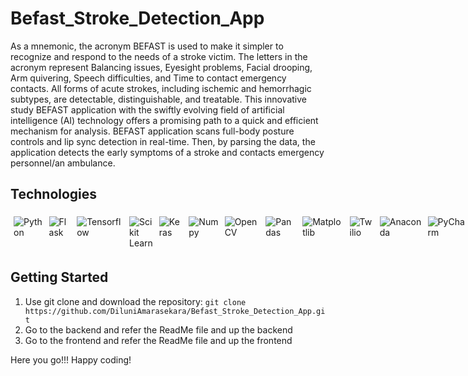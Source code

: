 # Befast_Stroke_Detection_App

As a mnemonic, the acronym BEFAST is used to make it simpler to recognize and respond to the needs of a stroke victim. The letters in the acronym represent Balancing issues, Eyesight problems, Facial drooping, Arm quivering, Speech difficulties, and Time to contact emergency contacts. All forms of acute strokes, including ischemic and hemorrhagic subtypes, are detectable, distinguishable, and treatable. This innovative study BEFAST application with the swiftly evolving field of artificial intelligence (AI) technology offers a promising path to a quick and efficient mechanism for analysis. BEFAST application scans full-body posture controls and lip sync detection in real-time. Then, by parsing the data, the application detects the early symptoms of a stroke and contacts emergency personnel/an ambulance.

## Technologies

<div style="display:flex; margin: auto;">

<img style="margin:5px;" src="https://img.shields.io/static/v1?style=for-the-badge&message=Python&color=3776AB&logo=Python&logoColor=FFFFFF&label=" alt="Python">

<img style="margin:5px;" src="https://img.shields.io/badge/Flask-000000?style=for-the-badge&logo=flask&logoColor=white" alt="Flask">

<img style="margin:5px;" src="https://img.shields.io/badge/TensorFlow-%23FF6F00.svg?style=for-the-badge&logo=TensorFlow&logoColor=white" alt="Tensorflow">

<img style="margin:5px;" src="https://img.shields.io/badge/scikit--learn-%23F7931E.svg?style=for-the-badge&logo=scikit-learn&logoColor=white" alt="Scikit Learn">

<img style="margin:5px;" src="https://img.shields.io/badge/Keras-%23D00000.svg?style=for-the-badge&logo=Keras&logoColor=white" alt="Keras">

<img style="margin:5px;" src="https://img.shields.io/badge/numpy-%23013243.svg?style=for-the-badge&logo=numpy&logoColor=white" alt="Numpy">

<img style="margin:5px;" src="https://img.shields.io/badge/opencv-%23white.svg?style=for-the-badge&logo=opencv&logoColor=white" alt="OpenCV">

<img style="margin:5px;" src="https://img.shields.io/badge/pandas-%23150458.svg?style=for-the-badge&logo=pandas&logoColor=white)" alt="Pandas">

<img style="margin:5px;" src="https://img.shields.io/badge/Matplotlib-%23fff1ff.svg?style=for-the-badge&logo=Matplotlib&logoColor=black" alt="Matplotlib">

<img style="margin:5px;" src="https://img.shields.io/badge/Twilio-F22F46?style=for-the-badge&logo=Twilio&logoColor=white" alt="Twilio">

<img style="margin:5px;" src="https://img.shields.io/badge/Anaconda-%2344A833.svg?style=for-the-badge&logo=anaconda&logoColor=white" alt="Anaconda">

<img style="margin:5px;" src="	https://img.shields.io/badge/PyCharm-000000.svg?&style=for-the-badge&logo=PyCharm&logoColor=white" alt="PyCharm">

<img style="margin:5px;" src="https://img.shields.io/badge/Jupyter-orange?style=for-the-badge&logo=Jupyter" alt="Jupyter Notebook">

<img style="margin:5px;" src="https://img.shields.io/badge/nVIDIA-%2376B900.svg?style=for-the-badge&logo=nVIDIA&logoColor=white" alt="Nvidia">

<img style="margin:5px;" src="https://img.shields.io/badge/git-%23F05033.svg?style=for-the-badge&logo=git&logoColor=white" alt="Git">

<img style="margin:5px;" src="https://img.shields.io/badge/github-%23121011.svg?style=for-the-badge&logo=github&logoColor=white" alt="GitHub">

<img style="margin:5px;" src="https://img.shields.io/badge/React-20232A?style=for-the-badge&logo=react&logoColor=61DAFB" alt="React">

<img style="margin:5px;" src="https://img.shields.io/badge/React_Router-CA4245?style=for-the-badge&logo=react-router&logoColor=white" alt="React Route">

<img style="margin:5px;" src="https://img.shields.io/badge/WebStorm-000000?style=for-the-badge&logo=WebStorm&logoColor=white" alt="WebStorm">

</div>

## Getting Started

1. Use git clone and download the repository: `git clone https://github.com/DiluniAmarasekara/Befast_Stroke_Detection_App.git`
2. Go to the backend and refer the ReadMe file and up the backend
3. Go to the frontend and refer the ReadMe file and up the frontend

Here you go!!! Happy coding!